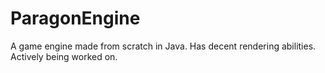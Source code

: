# ParagonEngine
A game engine made from scratch in Java. Has decent rendering abilities. Actively being worked on.
